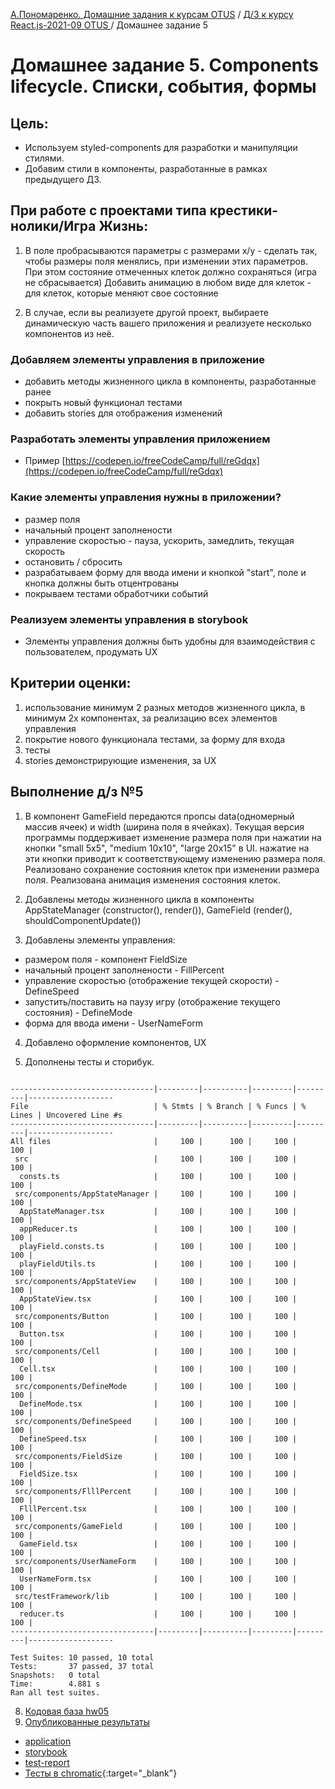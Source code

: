 [А.Пономаренко. Домашние задания к курсам OTUS](../../README.md) / [Д/З к курсу React.js-2021-09 OTUS ](../README.md) / Домашнее задание 5

# Домашнее задание 5. Components lifecycle. Списки, события, формы

## Цель:

* Используем styled-components для разработки и манипуляции стилями.
* Добавим стили в компоненты, разработанные в рамках предыдущего ДЗ.

## При работе с проектами типа крестики-нолики/Игра Жизнь:

1. В поле пробрасываются параметры с размерами x/y - сделать так, чтобы размеры поля менялись, при изменении этих параметров. При этом состояние отмеченных клеток должно сохраняться (игра не сбрасывается)
    Добавить анимацию в любом виде для клеток - для клеток, которые меняют свое состояние

2. В случае, если вы реализуете другой проект, выбираете динамическую часть вашего приложения и реализуете несколько компонентов из неё.

### Добавляем элементы управления в приложение

* добавить методы жизненного цикла в компоненты, разработанные ранее
* покрыть новый функционал тестами
* добавить stories для отображения изменений

### Разработать элементы управления приложением
* Пример [https://codepen.io/freeCodeCamp/full/reGdqx](https://codepen.io/freeCodeCamp/full/reGdqx)

### Какие элементы управления нужны в приложении?

* размер поля
* начальный процент заполнености
* управление скоростью - пауза, ускорить, замедлить, текущая скорость
* остановить / сбросить
* разрабатываем форму для ввода имени и кнопкой "start", поле и кнопка должны быть отцентрованы
* покрываем тестами обработчики событий

### Реализуем элементы управления в storybook
* Элементы управления должны быть удобны для взаимодействия с пользователем, продумать UX

## Критерии оценки:

1. использование минимум 2 разных методов жизненного цикла, в минимум 2х компонентах, за реализацию всех элементов управления
2. покрытие нового функционала тестами, за форму для входа
3. тесты
4. stories демонстрирующие изменения, за UX



## Выполнение д/з №5
1. В компонент GameField передаются пропсы data(одномерный массив ячеек) и width (ширина поля в ячейках). Текущая версия программы поддерживает изменение размера поля при нажатии на кнопки "small 5x5", "medium 10x10", "large 20x15" в UI. нажатие на эти кнопки приводит к соответствующему изменению размера поля.
Реализовано сохранение состояния клеток при изменении размера поля.
Реализована анимация изменения состояния клеток.

2. Добавлены методы жизненного цикла в компоненты AppStateManager (constructor(), render()), GameField (render(), shouldComponentUpdate())

3. Добавлены элементы управления: 
* размером поля - компонент FieldSize
* начальный процент заполнености - FillPercent
* управление скоростью (отображение текущей скорости) - DefineSpeed
* запустить/поставить на паузу игру (отображение текущего состояния) - DefineMode
* форма для ввода имени - UserNameForm

4. Добавлено оформление компонентов, UX

5. Дополнены тесты и сторибук.


```

--------------------------------|---------|----------|---------|---------|-------------------
File                            | % Stmts | % Branch | % Funcs | % Lines | Uncovered Line #s 
--------------------------------|---------|----------|---------|---------|-------------------
All files                       |     100 |      100 |     100 |     100 |                   
 src                            |     100 |      100 |     100 |     100 |                   
  consts.ts                     |     100 |      100 |     100 |     100 |                   
 src/components/AppStateManager |     100 |      100 |     100 |     100 |                   
  AppStateManager.tsx           |     100 |      100 |     100 |     100 |                   
  appReducer.ts                 |     100 |      100 |     100 |     100 |                   
  playField.consts.ts           |     100 |      100 |     100 |     100 |                   
  playFieldUtils.ts             |     100 |      100 |     100 |     100 |                   
 src/components/AppStateView    |     100 |      100 |     100 |     100 |                   
  AppStateView.tsx              |     100 |      100 |     100 |     100 |                   
 src/components/Button          |     100 |      100 |     100 |     100 |                   
  Button.tsx                    |     100 |      100 |     100 |     100 |                   
 src/components/Cell            |     100 |      100 |     100 |     100 |                   
  Cell.tsx                      |     100 |      100 |     100 |     100 |                   
 src/components/DefineMode      |     100 |      100 |     100 |     100 |                   
  DefineMode.tsx                |     100 |      100 |     100 |     100 |                   
 src/components/DefineSpeed     |     100 |      100 |     100 |     100 |                   
  DefineSpeed.tsx               |     100 |      100 |     100 |     100 |                   
 src/components/FieldSize       |     100 |      100 |     100 |     100 |                   
  FieldSize.tsx                 |     100 |      100 |     100 |     100 |                   
 src/components/FlllPercent     |     100 |      100 |     100 |     100 |                   
  FlllPercent.tsx               |     100 |      100 |     100 |     100 |                   
 src/components/GameField       |     100 |      100 |     100 |     100 |                   
  GameField.tsx                 |     100 |      100 |     100 |     100 |                   
 src/components/UserNameForm    |     100 |      100 |     100 |     100 |                   
  UserNameForm.tsx              |     100 |      100 |     100 |     100 |                   
 src/testFramework/lib          |     100 |      100 |     100 |     100 |                   
  reducer.ts                    |     100 |      100 |     100 |     100 |                   
--------------------------------|---------|----------|---------|---------|-------------------

Test Suites: 10 passed, 10 total
Tests:       37 passed, 37 total
Snapshots:   0 total
Time:        4.881 s
Ran all test suites.

```


8. [Кодовая база hw05](https://github.com/alexanderpono/ponomarenko-alex-otus/tree/react-hw5)
9. [Опубликованные результаты](https://alexanderpono.github.io/ponomarenko-alex-otus/react-2021-09/hw05)
* [application](https://alexanderpono.github.io/ponomarenko-alex-otus/react-2021-09/hw05/application)
* [storybook](https://alexanderpono.github.io/ponomarenko-alex-otus/react-2021-09/hw05/storybook)
* [test-report](https://alexanderpono.github.io/ponomarenko-alex-otus/react-2021-09/hw05/test-report/testResult.html)
* [Тесты в chromatic](https://www.chromatic.com/builds?appId=6168a14038f17a003a388098){:target="_blank"}


